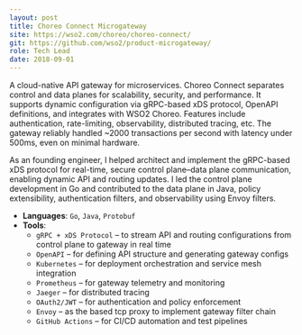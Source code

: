 ```yaml
---
layout: post
title: Choreo Connect Microgateway
site: https://wso2.com/choreo/choreo-connect/
git: https://github.com/wso2/product-microgateway/
role: Tech Lead
date: 2018-09-01
---
```


A cloud-native API gateway for microservices. Choreo Connect separates control and data planes for scalability, security, and performance. It supports dynamic configuration via gRPC-based xDS protocol, OpenAPI definitions, and integrates with WSO2 Choreo. Features include authentication, rate-limiting, observability, distributed tracing, etc. The gateway reliably handled ~2000 transactions per second with latency under 500ms, even on minimal hardware.

As an founding engineer, I helped architect and implement the gRPC-based xDS protocol for real-time, secure control plane–data plane communication, enabling dynamic API and routing updates. I led the control plane development in Go and contributed to the data plane in Java, policy extensibility, authentication filters, and observability using Envoy filters.

- **Languages**: `Go`, `Java`, `Protobuf`  
- **Tools**:  
  - `gRPC + xDS Protocol` – to stream API and routing configurations from control plane to gateway in real time  
  - `OpenAPI` – for defining API structure and generating gateway configs  
  - `Kubernetes` – for deployment orchestration and service mesh integration  
  - `Prometheus` – for gateway telemetry and monitoring  
  - `Jaeger` – for distributed tracing  
  - `OAuth2/JWT` – for authentication and policy enforcement  
  - `Envoy` – as the based tcp proxy to implement gateway filter chain
  - `GitHub Actions` – for CI/CD automation and test pipelines
